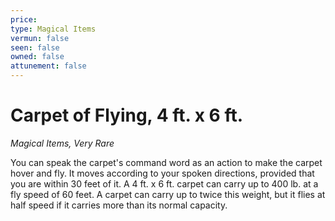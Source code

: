 ```yaml
---
price: 
type: Magical Items
vermun: false
seen: false
owned: false
attunement: false
---
```

# Carpet of Flying, 4 ft. x 6 ft.

*Magical Items, Very Rare*

You can speak the carpet's command word as an action to make the carpet hover and fly. It moves according to your spoken directions, provided that you are within 30 feet of it. A 4 ft. x 6 ft. carpet can carry up to 400 lb. at a fly speed of 60 feet. A carpet can carry up to twice this weight, but it flies at half speed if it carries more than its normal capacity.